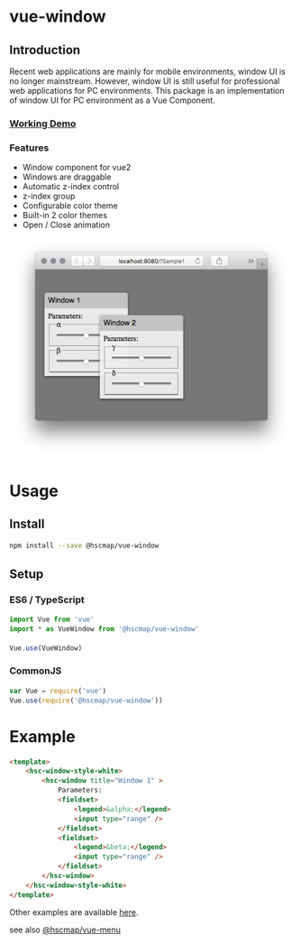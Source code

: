 # vue-window
## Introduction
Recent web applications are mainly for mobile environments, window UI is no longer mainstream.
However, window UI is still useful for professional web applications for PC environments.
This package is an implementation of window UI for PC environment as a Vue Component.

### [Working Demo](https://michitaro.github.io/vue-window)
### Features
* Window component for vue2
* Windows are draggable
* Automatic z-index control
* z-index group
* Configurable color theme
* Built-in 2 color themes
* Open / Close animation

![Screenshot](./docs/screenshot.png)

# Usage
## Install
```sh
npm install --save @hscmap/vue-window
```

## Setup

### ES6 / TypeScript
```typescript
import Vue from 'vue'
import * as VueWindow from '@hscmap/vue-window'

Vue.use(VueWindow)
```

### CommonJS
```javascript
var Vue = require('vue')
Vue.use(require('@hscmap/vue-window'))
```

# Example
```html
<template>
    <hsc-window-style-white>
        <hsc-window title="Window 1" >
            Parameters:
            <fieldset>
                <legend>&alpha;</legend>
                <input type="range" />
            </fieldset>
            <fieldset>
                <legend>&beta;</legend>
                <input type="range" />
            </fieldset>
        </hsc-window>
    </hsc-window-style-white>
</template>
```

Other examples are available [here](http://michitaro.github.io/vue-window/).

see also [@hscmap/vue-menu](https://github.com/michitaro/vue-menu)